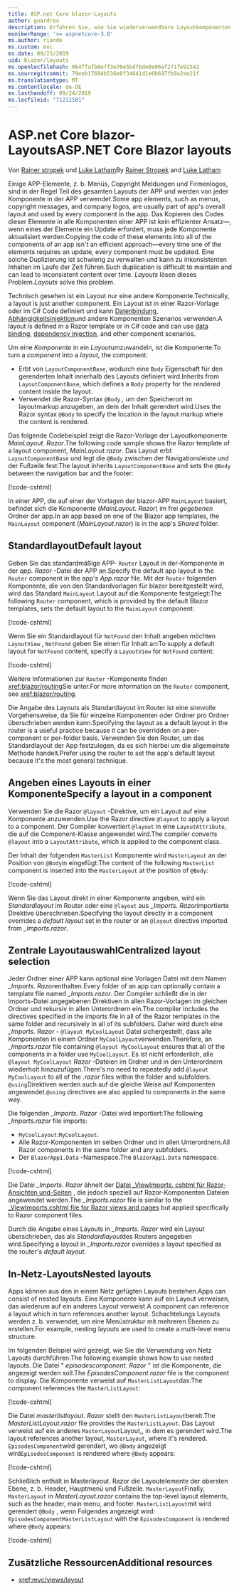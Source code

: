 ```yaml
---
title: ASP.net Core blazor-Layouts
author: guardrex
description: Erfahren Sie, wie Sie wiederverwendbare Layoutkomponenten für blazor-Apps erstellen.
monikerRange: '>= aspnetcore-3.0'
ms.author: riande
ms.custom: mvc
ms.date: 09/23/2019
uid: blazor/layouts
ms.openlocfilehash: 064ffafb8e7f3e76e5bd7bde0e06ef271fe92542
ms.sourcegitcommit: 79eeb17604b536e8f34641d1e6b697fb9a2ee21f
ms.translationtype: MT
ms.contentlocale: de-DE
ms.lasthandoff: 09/24/2019
ms.locfileid: "71211581"
---
```

# <a name="aspnet-core-blazor-layouts"></a><span data-ttu-id="89e92-103">ASP.net Core blazor-Layouts</span><span class="sxs-lookup"><span data-stu-id="89e92-103">ASP.NET Core Blazor layouts</span></span>

<span data-ttu-id="89e92-104">Von [Rainer stropek](https://www.timecockpit.com) und [Luke Latham](https://github.com/guardrex)</span><span class="sxs-lookup"><span data-stu-id="89e92-104">By [Rainer Stropek](https://www.timecockpit.com) and [Luke Latham](https://github.com/guardrex)</span></span>

<span data-ttu-id="89e92-105">Einige APP-Elemente, z. b. Menüs, Copyright Meldungen und Firmenlogos, sind in der Regel Teil des gesamten Layouts der APP und werden von jeder Komponente in der APP verwendet.</span><span class="sxs-lookup"><span data-stu-id="89e92-105">Some app elements, such as menus, copyright messages, and company logos, are usually part of app's overall layout and used by every component in the app.</span></span> <span data-ttu-id="89e92-106">Das Kopieren des Codes dieser Elemente in alle Komponenten einer APP ist kein effizienter Ansatz&mdash;, wenn eines der Elemente ein Update erfordert, muss jede Komponente aktualisiert werden.</span><span class="sxs-lookup"><span data-stu-id="89e92-106">Copying the code of these elements into all of the components of an app isn't an efficient approach&mdash;every time one of the elements requires an update, every component must be updated.</span></span> <span data-ttu-id="89e92-107">Eine solche Duplizierung ist schwierig zu verwalten und kann zu inkonsistenten Inhalten im Laufe der Zeit führen.</span><span class="sxs-lookup"><span data-stu-id="89e92-107">Such duplication is difficult to maintain and can lead to inconsistent content over time.</span></span> <span data-ttu-id="89e92-108">*Layouts* lösen dieses Problem.</span><span class="sxs-lookup"><span data-stu-id="89e92-108">*Layouts* solve this problem.</span></span>

<span data-ttu-id="89e92-109">Technisch gesehen ist ein Layout nur eine andere Komponente.</span><span class="sxs-lookup"><span data-stu-id="89e92-109">Technically, a layout is just another component.</span></span> <span data-ttu-id="89e92-110">Ein Layout ist in einer Razor-Vorlage oder im C# Code definiert und kann [Datenbindung](xref:blazor/components#data-binding), [Abhängigkeitsinjektion](xref:blazor/dependency-injection)und andere Komponenten Szenarios verwenden.</span><span class="sxs-lookup"><span data-stu-id="89e92-110">A layout is defined in a Razor template or in C# code and can use [data binding](xref:blazor/components#data-binding), [dependency injection](xref:blazor/dependency-injection), and other component scenarios.</span></span>

<span data-ttu-id="89e92-111">Um eine *Komponente* in ein *Layout*umzuwandeln, ist die Komponente:</span><span class="sxs-lookup"><span data-stu-id="89e92-111">To turn a *component* into a *layout*, the component:</span></span>

* <span data-ttu-id="89e92-112">Erbt von `LayoutComponentBase`, wodurch eine `Body` Eigenschaft für den gerenderten Inhalt innerhalb des Layouts definiert wird.</span><span class="sxs-lookup"><span data-stu-id="89e92-112">Inherits from `LayoutComponentBase`, which defines a `Body` property for the rendered content inside the layout.</span></span>
* <span data-ttu-id="89e92-113">Verwendet die Razor-Syntax `@Body` , um den Speicherort im layoutmarkup anzugeben, an dem der Inhalt gerendert wird.</span><span class="sxs-lookup"><span data-stu-id="89e92-113">Uses the Razor syntax `@Body` to specify the location in the layout markup where the content is rendered.</span></span>

<span data-ttu-id="89e92-114">Das folgende Codebeispiel zeigt die Razor-Vorlage der Layoutkomponente *MainLayout. Razor*.</span><span class="sxs-lookup"><span data-stu-id="89e92-114">The following code sample shows the Razor template of a layout component, *MainLayout.razor*.</span></span> <span data-ttu-id="89e92-115">Das Layout erbt `LayoutComponentBase` und legt die `@Body` zwischen der Navigationsleiste und der Fußzeile fest:</span><span class="sxs-lookup"><span data-stu-id="89e92-115">The layout inherits `LayoutComponentBase` and sets the `@Body` between the navigation bar and the footer:</span></span>

[!code-cshtml[](layouts/sample_snapshot/3.x/MainLayout.razor?highlight=1,13)]

<span data-ttu-id="89e92-116">In einer APP, die auf einer der Vorlagen der blazor-APP `MainLayout` basiert, befindet sich die Komponente (*MainLayout. Razor*) im frei *gegebenen* Ordner der app.</span><span class="sxs-lookup"><span data-stu-id="89e92-116">In an app based on one of the Blazor app templates, the `MainLayout` component (*MainLayout.razor*) is in the app's *Shared* folder.</span></span>

## <a name="default-layout"></a><span data-ttu-id="89e92-117">Standardlayout</span><span class="sxs-lookup"><span data-stu-id="89e92-117">Default layout</span></span>

<span data-ttu-id="89e92-118">Geben Sie das standardmäßige APP- `Router` Layout in der-Komponente in der *app. Razor* -Datei der APP an.</span><span class="sxs-lookup"><span data-stu-id="89e92-118">Specify the default app layout in the `Router` component in the app's *App.razor* file.</span></span> <span data-ttu-id="89e92-119">Mit der `Router` folgenden Komponente, die von den Standardvorlagen für blazor bereitgestellt wird, wird das Standard `MainLayout` Layout auf die Komponente festgelegt:</span><span class="sxs-lookup"><span data-stu-id="89e92-119">The following `Router` component, which is provided by the default Blazor templates, sets the default layout to the `MainLayout` component:</span></span>

[!code-cshtml[](layouts/sample_snapshot/3.x/App1.razor?highlight=3)]

<span data-ttu-id="89e92-120">Wenn Sie ein Standardlayout für `NotFound` den Inhalt angeben möchten `LayoutView` , `NotFound` geben Sie einen für Inhalt an:</span><span class="sxs-lookup"><span data-stu-id="89e92-120">To supply a default layout for `NotFound` content, specify a `LayoutView` for `NotFound` content:</span></span>

[!code-cshtml[](layouts/sample_snapshot/3.x/App2.razor?highlight=6-9)]

<span data-ttu-id="89e92-121">Weitere Informationen zur `Router` -Komponente finden <xref:blazor/routing>Sie unter.</span><span class="sxs-lookup"><span data-stu-id="89e92-121">For more information on the `Router` component, see <xref:blazor/routing>.</span></span>

<span data-ttu-id="89e92-122">Die Angabe des Layouts als Standardlayout im Router ist eine sinnvolle Vorgehensweise, da Sie für einzelne Komponenten oder Ordner pro Ordner überschrieben werden kann.</span><span class="sxs-lookup"><span data-stu-id="89e92-122">Specifying the layout as a default layout in the router is a useful practice because it can be overridden on a per-component or per-folder basis.</span></span> <span data-ttu-id="89e92-123">Verwenden Sie den Router, um das Standardlayout der App festzulegen, da es sich hierbei um die allgemeinste Methode handelt.</span><span class="sxs-lookup"><span data-stu-id="89e92-123">Prefer using the router to set the app's default layout because it's the most general technique.</span></span>

## <a name="specify-a-layout-in-a-component"></a><span data-ttu-id="89e92-124">Angeben eines Layouts in einer Komponente</span><span class="sxs-lookup"><span data-stu-id="89e92-124">Specify a layout in a component</span></span>

<span data-ttu-id="89e92-125">Verwenden Sie die Razor `@layout` -Direktive, um ein Layout auf eine Komponente anzuwenden.</span><span class="sxs-lookup"><span data-stu-id="89e92-125">Use the Razor directive `@layout` to apply a layout to a component.</span></span> <span data-ttu-id="89e92-126">Der Compiler konvertiert `@layout` in eine `LayoutAttribute`, die auf die Component-Klasse angewendet wird.</span><span class="sxs-lookup"><span data-stu-id="89e92-126">The compiler converts `@layout` into a `LayoutAttribute`, which is applied to the component class.</span></span>

<span data-ttu-id="89e92-127">Der Inhalt der folgenden `MasterList` Komponente wird `MasterLayout` an der Position von `@Body`in eingefügt:</span><span class="sxs-lookup"><span data-stu-id="89e92-127">The content of the following `MasterList` component is inserted into the `MasterLayout` at the position of `@Body`:</span></span>

[!code-cshtml[](layouts/sample_snapshot/3.x/MasterList.razor?highlight=1)]

<span data-ttu-id="89e92-128">Wenn Sie das Layout direkt in einer Komponente angeben, wird ein *Standardlayout* im Router oder eine `@layout` aus *_Imports. Razor*importierte Direktive überschrieben.</span><span class="sxs-lookup"><span data-stu-id="89e92-128">Specifying the layout directly in a component overrides a *default layout* set in the router or an `@layout` directive imported from *_Imports.razor*.</span></span>

## <a name="centralized-layout-selection"></a><span data-ttu-id="89e92-129">Zentrale Layoutauswahl</span><span class="sxs-lookup"><span data-stu-id="89e92-129">Centralized layout selection</span></span>

<span data-ttu-id="89e92-130">Jeder Ordner einer APP kann optional eine Vorlagen Datei mit dem Namen *_Imports. Razor*enthalten.</span><span class="sxs-lookup"><span data-stu-id="89e92-130">Every folder of an app can optionally contain a template file named *_Imports.razor*.</span></span> <span data-ttu-id="89e92-131">Der Compiler schließt die in der Imports-Datei angegebenen Direktiven in allen Razor-Vorlagen im gleichen Ordner und rekursiv in allen Unterordnern ein.</span><span class="sxs-lookup"><span data-stu-id="89e92-131">The compiler includes the directives specified in the imports file in all of the Razor templates in the same folder and recursively in all of its subfolders.</span></span> <span data-ttu-id="89e92-132">Daher wird durch eine *_Imports. Razor* - `@layout MyCoolLayout` Datei sichergestellt, dass alle Komponenten in einem Ordner `MyCoolLayout`verwenden.</span><span class="sxs-lookup"><span data-stu-id="89e92-132">Therefore, an *_Imports.razor* file containing `@layout MyCoolLayout` ensures that all of the components in a folder use `MyCoolLayout`.</span></span> <span data-ttu-id="89e92-133">Es ist nicht erforderlich, alle `@layout MyCoolLayout` *Razor* -Dateien im Ordner und in den Unterordnern wiederholt hinzuzufügen.</span><span class="sxs-lookup"><span data-stu-id="89e92-133">There's no need to repeatedly add `@layout MyCoolLayout` to all of the *.razor* files within the folder and subfolders.</span></span> <span data-ttu-id="89e92-134">`@using`Direktiven werden auch auf die gleiche Weise auf Komponenten angewendet.</span><span class="sxs-lookup"><span data-stu-id="89e92-134">`@using` directives are also applied to components in the same way.</span></span>

<span data-ttu-id="89e92-135">Die folgenden *_Imports. Razor* -Datei wird importiert:</span><span class="sxs-lookup"><span data-stu-id="89e92-135">The following *_Imports.razor* file imports:</span></span>

* <span data-ttu-id="89e92-136">`MyCoolLayout`.</span><span class="sxs-lookup"><span data-stu-id="89e92-136">`MyCoolLayout`.</span></span>
* <span data-ttu-id="89e92-137">Alle Razor-Komponenten im selben Ordner und in allen Unterordnern.</span><span class="sxs-lookup"><span data-stu-id="89e92-137">All Razor components in the same folder and any subfolders.</span></span>
* <span data-ttu-id="89e92-138">Der `BlazorApp1.Data` -Namespace.</span><span class="sxs-lookup"><span data-stu-id="89e92-138">The `BlazorApp1.Data` namespace.</span></span>
 
[!code-cshtml[](layouts/sample_snapshot/3.x/_Imports.razor)]

<span data-ttu-id="89e92-139">Die Datei *_Imports. Razor* ähnelt der [Datei _ViewImports. cshtml für Razor-Ansichten und-Seiten](xref:mvc/views/layout#importing-shared-directives) , die jedoch speziell auf Razor-Komponenten Dateien angewendet werden.</span><span class="sxs-lookup"><span data-stu-id="89e92-139">The *_Imports.razor* file is similar to the [_ViewImports.cshtml file for Razor views and pages](xref:mvc/views/layout#importing-shared-directives) but applied specifically to Razor component files.</span></span>

<span data-ttu-id="89e92-140">Durch die Angabe eines Layouts in *_Imports. Razor* wird ein Layout überschrieben, das als *Standardlayout*des Routers angegeben wird.</span><span class="sxs-lookup"><span data-stu-id="89e92-140">Specifying a layout in *_Imports.razor* overrides a layout specified as the router's *default layout*.</span></span>

## <a name="nested-layouts"></a><span data-ttu-id="89e92-141">In-Netz-Layouts</span><span class="sxs-lookup"><span data-stu-id="89e92-141">Nested layouts</span></span>

<span data-ttu-id="89e92-142">Apps können aus den in einem Netz gefügten Layouts bestehen.</span><span class="sxs-lookup"><span data-stu-id="89e92-142">Apps can consist of nested layouts.</span></span> <span data-ttu-id="89e92-143">Eine Komponente kann auf ein Layout verweisen, das wiederum auf ein anderes Layout verweist.</span><span class="sxs-lookup"><span data-stu-id="89e92-143">A component can reference a layout which in turn references another layout.</span></span> <span data-ttu-id="89e92-144">Schachtelungs Layouts werden z. b. verwendet, um eine Menüstruktur mit mehreren Ebenen zu erstellen.</span><span class="sxs-lookup"><span data-stu-id="89e92-144">For example, nesting layouts are used to create a multi-level menu structure.</span></span>

<span data-ttu-id="89e92-145">Im folgenden Beispiel wird gezeigt, wie Sie die Verwendung von Netz Layouts durchführen.</span><span class="sxs-lookup"><span data-stu-id="89e92-145">The following example shows how to use nested layouts.</span></span> <span data-ttu-id="89e92-146">Die Datei " *episodescomponent. Razor* " ist die Komponente, die angezeigt werden soll.</span><span class="sxs-lookup"><span data-stu-id="89e92-146">The *EpisodesComponent.razor* file is the component to display.</span></span> <span data-ttu-id="89e92-147">Die Komponente verweist auf `MasterListLayout`das:</span><span class="sxs-lookup"><span data-stu-id="89e92-147">The component references the `MasterListLayout`:</span></span>

[!code-cshtml[](layouts/sample_snapshot/3.x/EpisodesComponent.razor?highlight=1)]

<span data-ttu-id="89e92-148">Die Datei *masterlistlayout. Razor* stellt den `MasterListLayout`bereit.</span><span class="sxs-lookup"><span data-stu-id="89e92-148">The *MasterListLayout.razor* file provides the `MasterListLayout`.</span></span> <span data-ttu-id="89e92-149">Das Layout verweist auf ein anderes `MasterLayout`Layout,, in dem es gerendert wird.</span><span class="sxs-lookup"><span data-stu-id="89e92-149">The layout references another layout, `MasterLayout`, where it's rendered.</span></span> <span data-ttu-id="89e92-150">`EpisodesComponent`wird gerendert, wo `@Body` angezeigt wird</span><span class="sxs-lookup"><span data-stu-id="89e92-150">`EpisodesComponent` is rendered where `@Body` appears:</span></span>

[!code-cshtml[](layouts/sample_snapshot/3.x/MasterListLayout.razor?highlight=1,9)]

<span data-ttu-id="89e92-151">Schließlich enthält in Masterlayout. Razor die Layoutelemente der obersten Ebene, z. b. Header, Hauptmenü und Fußzeile. `MasterLayout`</span><span class="sxs-lookup"><span data-stu-id="89e92-151">Finally, `MasterLayout` in *MasterLayout.razor* contains the top-level layout elements, such as the header, main menu, and footer.</span></span> <span data-ttu-id="89e92-152">`MasterListLayout`mit wird gerendert `@Body` , wenn Folgendes angezeigt wird: `EpisodesComponent`</span><span class="sxs-lookup"><span data-stu-id="89e92-152">`MasterListLayout` with the `EpisodesComponent` is rendered where `@Body` appears:</span></span>

[!code-cshtml[](layouts/sample_snapshot/3.x/MasterLayout.razor?highlight=6)]

## <a name="additional-resources"></a><span data-ttu-id="89e92-153">Zusätzliche Ressourcen</span><span class="sxs-lookup"><span data-stu-id="89e92-153">Additional resources</span></span>

* <xref:mvc/views/layout>

